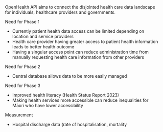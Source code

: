 OpenHealth API aims to connect the disjointed health care data landscape for individuals, healthcare providers and governments.

Need for Phase 1
- Currently patient health data access can be limited depending on location and service providers
- Health care provider having greater access to patient health information leads to better health outcome
- Having a singular access point can reduce administration time from manually requesting health care information from other providers

Need for Phase 2
- Central database allows data to be more easily managed

Need for Phase 3
-	Improved health literacy (Health Status Report 2023)
-	Making health services more accessible can reduce inequalities for Māori who have lower accessibility

Measurement
-	Hospital discharge data (rate of hospitalisation, mortality
